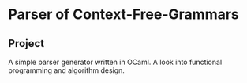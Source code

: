 # Parser of Context-Free-Grammars

## Project

A simple parser generator written in OCaml. A look into functional programming and algorithm design.
